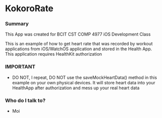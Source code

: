 # KokoroRate #

### Summary ###

This App was created for BCIT CST COMP 4977 iOS Development Class

This is an example of how to get heart rate that was recorded by workout applications from iOS/WatchOS application
and stored in the Health App. This application requires HealthKit authorization

### IMPORTANT ###

* DO NOT, I repeat, DO NOT use the saveMockHeartData() method in this example on your own physical devices. It will store heart data into your HealthApp after authorization and mess up your real heart data

### Who do I talk to? ###

* Moi
